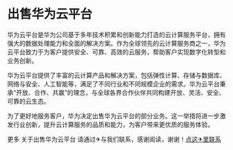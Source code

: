 # 出售华为云平台

华为云平台是华为公司基于多年技术积累和创新能力打造的云计算服务平台，拥有强大的数据处理能力和全面的解决方案。作为全球领先的云计算服务商之一，华为云平台致力于为客户提供安全、可靠、高效的云服务，帮助客户实现数字化转型和业务创新。

华为云平台提供了丰富的云计算产品和解决方案，包括弹性计算、存储与数据库、网络与安全、人工智能等，满足了不同行业和不同规模企业的需求。华为云平台秉承“开放、合作、共赢”的理念，与全球各界合作伙伴共同构建开放、灵活、安全、可靠的云生态。

为了更好地服务客户，华为决定出售华为云平台的部分业务。这一举措将进一步激发行业创新，提升云计算服务的品质和能力，为客户带来更优质的服务体验。

更多 关于出售华为云平台 请通过✈与我们联系，感谢阅读，谢谢！[点这✈里联系](https://abc.k02.cc)